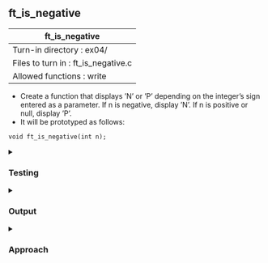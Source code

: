 ## ft_is_negative

|               ft_is_negative        |
|---------------------------------|
| Turn-in directory : ex04/       |
| Files to turn in : ft_is_negative.c |
| Allowed functions : write       |

- Create a function that displays ’N’ or ’P’ depending on the integer’s sign entered as a parameter. If n is negative, display ’N’. If n is positive or null, display ’P’.
- It will be prototyped as follows:
```
void ft_is_negative(int n);
```

<details>
<summary><h3>Testing</h3></summary>
<pre><code> #include &ltlimits.h&gt
int	main(void)
{
	ft_is_negative(INT_MAX);
	write(1, "\n", 1);
	ft_is_negative(5);
	write(1, "\n", 1);
	ft_is_negative(0);
	write(1, "\n", 1);
	ft_is_negative(-5);
	write(1, "\n", 1);
	ft_is_negative(INT_MIN);
	write(1, "\n", 1);
	return (0);
} </code></pre>
When testing with integers, it's always good to test with the extreme values. Instead of memorising the minimum and maximum values, simply use the <code>limits.h</code> library which has the macros <code>INT_MIN</code> and <code>INT_MAX</code> which represent the integer minimum and maximum respectively.

See [testing file](main.c)
</details>

<details>
<summary><h3>Output</h3></summary>
<pre><code>P
P
P
N
N</code></pre>
</details>

<details>
<summary><h3><b>Approach</b></h3></summary>
The <a href=ft_is_negative.c>answer</a> uses <code>if/else</code>. In this version, we write 'N' if the number is negative and 'P' otherwise. We could've flipped the conditions as well:

<pre><code>if (n >= 0)
	write(1, "P", 1);
else
	write(1, "N", 1);</code></pre>

Since there is only one line of code in both the <code>if</code> and <code>else</code> commands, we can omit the curly braces (though these braces were included in this <a href=ft_is_negative.c>answer</a>)
</details>
